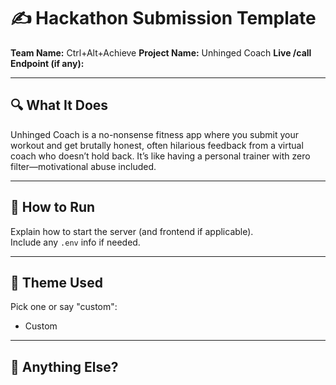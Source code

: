 # ✍️ Hackathon Submission Template

**Team Name:**  Ctrl+Alt+Achieve
**Project Name:**  Unhinged Coach
**Live /call Endpoint (if any):**  

---

## 🔍 What It Does

Unhinged Coach is a no-nonsense fitness app where you submit your workout and get brutally honest, often hilarious feedback from a virtual coach who doesn’t hold back. It’s like having a personal trainer with zero filter—motivational abuse included.

---

## 🚀 How to Run

Explain how to start the server (and frontend if applicable).  
Include any `.env` info if needed.


---

## 🎯 Theme Used

Pick one or say "custom":  

- Custom

---

## 🎉 Anything Else?



